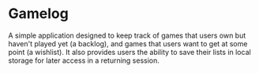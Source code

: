 # Gamelog
A simple application designed to keep track of games that users own but haven't played yet (a backlog), and games that users want to get at some point (a wishlist). It also provides users the ability to save their lists in local storage for later access in a returning session.
